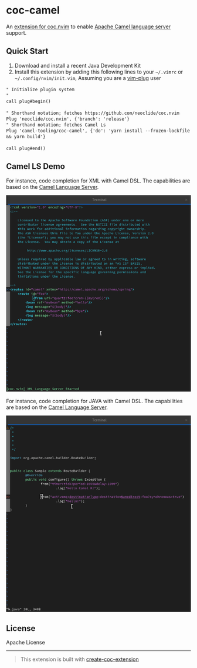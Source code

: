 # coc-camel
An [extension for coc.nvim](https://github.com/neoclide/coc.nvim/wiki/Using-coc-extensions) to enable
[Apache Camel language server](https://github.com/camel-tooling/camel-language-server) support.


## Quick Start

1. Download and install a recent Java Development Kit
2. Install this extension by adding this following lines to your `~/.vimrc` or `~/.config/nvim/init.vim`, Assuming you are a [vim-plug](https://github.com/junegunn/vim-plug) user

```
" Initialize plugin system
"
call plug#begin()

" Shorthand notation; fetches https://github.com/neoclide/coc.nvim
Plug 'neoclide/coc.nvim', {'branch': 'release'}
" Shorthand notation; fetches Camel Ls
Plug 'camel-tooling/coc-camel', {'do': 'yarn install --frozen-lockfile && yarn build'}

call plug#end()
```
## Camel LS Demo

For instance, code completion for XML with Camel DSL. The capabilities are based on the [Camel Language Server](https://github.com/camel-tooling/camel-language-server/).

![Demo](images/xmlnvim.gif)


For instance, code completion for JAVA with Camel DSL. The capabilities are based on the [Camel Language Server](https://github.com/camel-tooling/camel-language-server/).

![Demo](images/javanvim.gif)

## License

Apache License

---

> This extension is built with [create-coc-extension](https://github.com/fannheyward/create-coc-extension)
